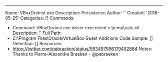 ---
Name: VBoxDrvInst.exe
Description: Persistence
Author: ''
Created: '2018-05-25'
Categories: []
Commands:
  - Command: VBoxDrvInst.exe driver executeinf c:\temp\calc.inf
    Description: ''
Full Path:
  - C:\Program Files\Oracle\VirtualBox Guest Additions
Code Sample: []
Detection: []
Resources:
  - https://twitter.com/pabraeken/status/993497996179492864
Notes: Thanks to Pierre-Alexandre Braeken - @pabraeken
